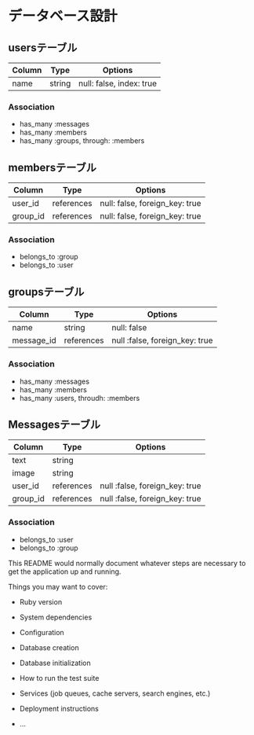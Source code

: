 # データベース設計

## usersテーブル
|Column|Type|Options|
|------|----|-------|
|name|string|null: false, index: true|

### Association
- has_many :messages
- has_many :members
- has_many :groups, through: :members

## membersテーブル

|Column|Type|Options|
|------|----|-------|
|user_id|references|null: false, foreign_key: true|
|group_id|references|null: false, foreign_key: true|

### Association
- belongs_to :group
- belongs_to :user

## groupsテーブル

|Column|Type|Options|
|------|----|-------|
|name|string|null: false|
|message_id|references|null :false, foreign_key: true|

### Association
- has_many :messages
- has_many :members
- has_many :users, throudh: :members

## Messagesテーブル

|Column|Type|Options|
|------|----|-------|
|text|string||
|image|string||
|user_id|references|null :false, foreign_key: true|
|group_id|references|null :false, foreign_key: true|

### Association
- belongs_to :user
- belongs_to :group

This README would normally document whatever steps are necessary to get the
application up and running.

Things you may want to cover:

* Ruby version

* System dependencies

* Configuration

* Database creation

* Database initialization

* How to run the test suite

* Services (job queues, cache servers, search engines, etc.)

* Deployment instructions

* ...
